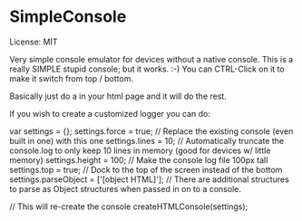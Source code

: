 SimpleConsole
=============
License: MIT

Very simple console emulator for devices without a native console.   This is a really SIMPLE stupid console; but it works.  :-)
You can CTRL-Click on it to make it switch from top / bottom.

Basically just do a <script name="simpleconsole.js"></script> in your html page and it will do the rest.

If you wish to create a customized logger you can do:

var settings = {};
settings.force = true; 					// Replace the existing console (even built in one) with this one
settings.lines = 10;					// Automatically truncate the console.log to only keep 10 lines in memory (good for devices w/ little memory)
settings.height = 100;					// Make the console log file 100px tall
settings.top = true;					// Dock to the top of the screen instead of the bottom
settings.parseObject = ['[object HTML]']; 	// There are additional structures to parse as Object structures when passed in on to a console.

// This will re-create the console
createHTMLConsole(settings);

